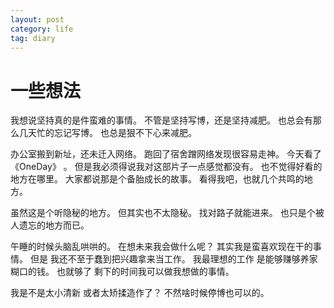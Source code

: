 ```yaml
---
layout: post
category: life
tag: diary
---
```


一些想法
===

我想说坚持真的是件蛮难的事情。
不管是坚持写博，还是坚持减肥。
也总会有那么几天忙的忘记写博。
也总是狠不下心来减肥。

办公室搬到新址，还未迁入网络。
跑回了宿舍蹭网络发现很容易走神。
今天看了《OneDay》 。
但是我必须得说我对这部片子一点感觉都没有。
也不觉得好看的地方在哪里。
大家都说那是个备胎成长的故事。
看得我吧，也就几个共鸣的地方。

虽然这是个听隐秘的地方。
但其实也不太隐秘。
找对路子就能进来。
也只是个被人遗忘的地方而已。

午睡的时候头脑乱哄哄的。
在想未来我会做什么呢？
其实我是蛮喜欢现在干的事情。
但是 我还不至于蠢到把兴趣拿来当工作。
我最理想的工作 是能够赚够养家糊口的钱。
也就够了 剩下的时间我可以做我想做的事情。

我是不是太小清新 或者太矫揉造作了？
不然啥时候停博也可以的。
